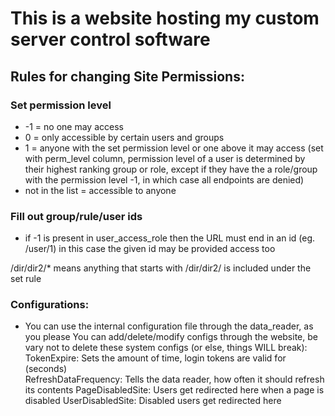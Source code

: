 # This is a website hosting my custom server control software
## Rules for changing Site Permissions:
### Set permission level

- -1 = no one may access
- 0 = only accessible by certain users and groups
- 1 = anyone with the set permission level or one above it may access (set with perm_level column, permission level of a user is determined by their highest ranking group or role, except if they have the a role/group with the permission level -1, in which case all endpoints are denied)
- not in the list = accessible to anyone


### Fill out group/rule/user ids

- if -1 is present in user_access_role then the URL must end in an id (eg. /user/1)
in this case the given id may be provided access too

/dir/dir2/* means anything that starts with /dir/dir2/ is included under the set rule


### Configurations:

- You can use the internal configuration file through the data_reader, as you please
You can add/delete/modify configs through the website, be vary not to delete these system configs (or else, things WILL break):
 TokenExpire: Sets the amount of time, login tokens are valid for (seconds) <br>
 RefreshDataFrequency: Tells the data reader, how often it should refresh its contents
 PageDisabledSite: Users get redirected here when a page is disabled
 UserDisabledSite: Disabled users get redirected here